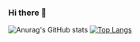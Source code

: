 ### Hi there 👋

![Anurag's GitHub stats](https://github-readme-stats.vercel.app/api?username=CarlosVinniFernandes&theme=github_dark&show_icons=true)
[![Top Langs](https://github-readme-stats.vercel.app/api/top-langs/?username=CarlosVinniFernandes&theme=githubdark&hide=javascript,html)](https://github.com/anuraghazra/github-readme-stats)
<!--
**CarlosVinniFernandes/CarlosVinniFernandes** is a ✨ _special_ ✨ repository because its `README.md` (this file) appears on your GitHub profile.

Here are some ideas to get you started:

- 🔭 I’m currently looking for an intership
- 🌱 I’m currently learning Python, C and HTML
- 👯 I’m looking to collaborate on basic projects
- 🤔 I’m looking for help with Python, C and HTMl
- 💬 Ask me about everything
- 📫 How to reach me: @carloz_fs on IG
-->
